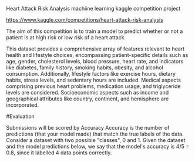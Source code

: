 Heart Attack Risk Analysis machiine learning kaggle competition project

https://www.kaggle.com/competitions/heart-attack-risk-analysis


The aim of this competition is to train a model to predict whether or not a patient is at high risk or low risk of a heart attack.


This dataset provides a comprehensive array of features relevant to heart health and lifestyle choices,
encompassing patient-specific details such as age, gender, cholesterol levels, blood pressure, heart rate, and indicators like diabetes, 
family history, smoking habits, obesity, and alcohol consumption. Additionally, lifestyle factors like exercise hours, dietary habits, stress levels,
and sedentary hours are included. Medical aspects comprising previous heart problems, medication usage, and triglyceride levels are considered. 
Socioeconomic aspects such as income and geographical attributes like country, continent, and hemisphere are incorporated.

#Evaluation

Submissions will be scored by Accuracy
Accuracy is the number of predictions (that your model made) that match the true labels of the data. Consider a dataset with two possible "classes",
0 and 1. Given the dataset and the model predictions below, we say that the model's accuracy is 4/5 = 0.8, since it labelled 4 data points correctly.
